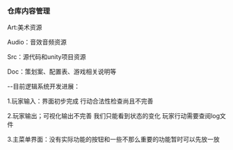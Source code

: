### 仓库内容管理
Art:美术资源

Audio：音效音频资源

Src：源代码和unity项目资源

Doc：策划案、配置表、游戏相关说明等



--目前逻辑系统开发进展：

1.玩家输入：界面初步完成 行动合法性检查尚且不完善

2.玩家输出；可视化输出不完善 我们只能看到状态的变化 玩家行动需要查阅log文件

3.主菜单界面：没有实际功能的按钮和一些不那么重要的功能暂时可以先放一放
